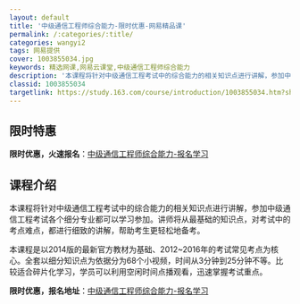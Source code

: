 ```yaml
---
layout: default
title: '中级通信工程师综合能力-限时优惠-网易精品课'
permalink: /:categories/:title/
categories: wangyi2
tags: 网易提供
cover: 1003855034.jpg
keywords: 精选网课,网易云课堂,中级通信工程师综合能力
description: '本课程将针对中级通信工程考试中的综合能力的相关知识点进行讲解，参加中级通信工程考试各个细分专业都可以学习参加。讲师将从最'
classid: 1003855034
targetlink: https://study.163.com/course/introduction/1003855034.htm?share=1&shareId=1025206652&utm_campaign=share&utm_medium=iphoneShare&utm_source=&utm_u=1025206652
---
```


## 限时特惠

**限时优惠，火速报名**：[中级通信工程师综合能力-报名学习](https://study.163.com/course/introduction/1003855034.htm?share=1&shareId=1025206652&utm_campaign=share&utm_medium=iphoneShare&utm_source=&utm_u=1025206652)

## 课程介绍

本课程将针对中级通信工程考试中的综合能力的相关知识点进行讲解，参加中级通信工程考试各个细分专业都可以学习参加。讲师将从最基础的知识点，对考试中的考点难点，都进行细致的讲解，帮助考生更轻松地备考。

本课程是以2014版的最新官方教材为基础、2012~2016年的考试常见考点为核心。全套以细分知识点为依据分为68个小视频，时间从3分钟到25分钟不等。比较适合碎片化学习，学员可以利用空闲时间点播观看，迅速掌握考试重点。

**限时优惠，报名地址**：[中级通信工程师综合能力-报名学习](https://study.163.com/course/introduction/1003855034.htm?share=1&shareId=1025206652&utm_campaign=share&utm_medium=iphoneShare&utm_source=&utm_u=1025206652)

